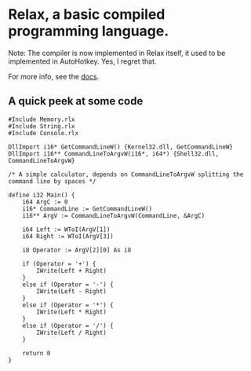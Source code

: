 # Relax, a basic compiled programming language.

Note: The compiler is now implemented in Relax itself, it used to be implemented in AutoHotkey. Yes, I regret that.

For more info, see the [docs](https://cloakersmoker.github.io/Relax-Language/#).

## A quick peek at some code

```
#Include Memory.rlx
#Include String.rlx
#Include Console.rlx

DllImport i16* GetCommandLineW() {Kernel32.dll, GetCommandLineW}
DllImport i16** CommandLineToArgvW(i16*, i64*) {Shell32.dll, CommandLineToArgvW}

/* A simple calculator, depends on CommandLineToArgvW splitting the command line by spaces */

define i32 Main() {
	i64 ArgC := 0
	i16* CommandLine := GetCommandLineW()
	i16** ArgV := CommandLineToArgvW(CommandLine, &ArgC)
	
	i64 Left := WToI(ArgV[1])
	i64 Right := WToI(ArgV[3])
	
	i8 Operator := ArgV[2][0] As i8
	
	if (Operator = '+') {
		IWrite(Left + Right)
	}
	else if (Operator = '-') {
		IWrite(Left - Right)
	}
	else if (Operator = '*') {
		IWrite(Left * Right)
	}
	else if (Operator = '/') {
		IWrite(Left / Right)
	}
	
	return 0
}
```